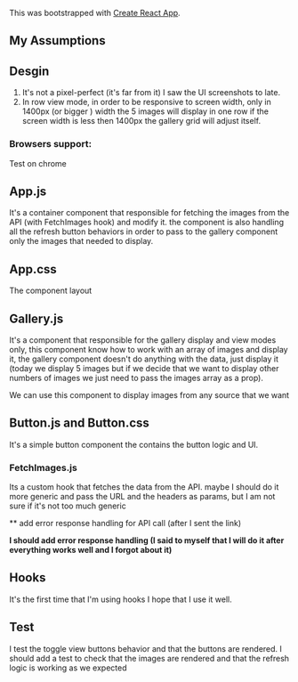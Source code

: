This  was bootstrapped with [Create React App](https://github.com/facebook/create-react-app).

## My Assumptions

## Desgin

1) It's not a pixel-perfect (it's far from it) I saw the UI screenshots to late.
2) In row view mode, in order to be responsive to screen width, only in 1400px (or bigger ) width the 5 images will display in one row if the screen width is less then 1400px the gallery grid will adjust itself.

### Browsers support:
Test on chrome

## App.js

It's a container component that responsible for fetching the images from the API (with FetchImages hook) and modify it.
the component is also handling all the refresh button behaviors in order to pass to the gallery component only the images that needed to display.

## App.css

The component layout

## Gallery.js

It's a component that responsible for the gallery display and view modes only, this component know how to work with an array of images and display it,
the gallery component doesn't do anything with the data, just display it (today we display 5 images but if we decide that we want to display other numbers of images we just need to pass the images array as a prop).

We can use this component to display images from any source that we want

## Button.js and Button.css

It's a simple button component the contains the button logic and UI.

### FetchImages.js
Its a custom hook that fetches the data from the API.
maybe I should do it more generic and pass the URL and the headers as params, but I am not sure if it's not too much generic

** add error response handling for API call  (after I sent the link)

**I should add error response handling (I said to myself that I will do it after everything works well and I forgot about it)**

 
## Hooks
It's the first time that I'm using hooks I hope that I use it well.

## Test
I test the toggle view buttons behavior and that the buttons are rendered.
I should add a test to check that the images are rendered and that the refresh logic is working as we expected
